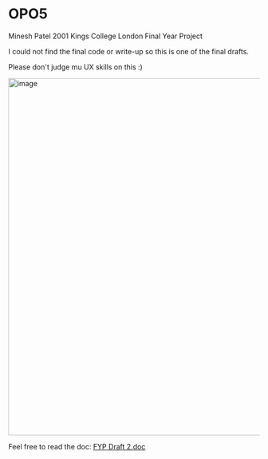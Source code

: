 # OPO5
Minesh Patel 2001 Kings College London Final Year Project

I could not find the final code or write-up so this is one of the final drafts.

Please don't judge mu UX skills on this :)

<img width="716" alt="image" src="https://github.com/user-attachments/assets/6a3b5a07-cd37-4336-88c8-c81b94e37c6a">


Feel free to read the doc: [FYP Draft 2.doc](https://github.com/minesh-s-patel/OPO5/blame/main/FYP%20Draft%202.doc)
 
